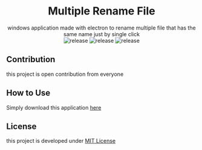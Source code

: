 <div align="center">

# Multiple Rename File
windows application made with electron to rename multiple file that has the same name just by single click  
![release](https://img.shields.io/badge/build-passing-green.svg) 
![release](https://img.shields.io/badge/coverage-90%25-green.svg) 
![release](https://img.shields.io/badge/version-0.2.0-orange.svg) 
</div>

## Contribution
this project is open contribution from everyone  

## How to Use
Simply download this application <a href="https://drive.google.com/file/d/1dYcG1FuDvfuw0LUHyWTgIyTKpk4kZjln/view?usp=sharing">here</a>
  
## License
this project is developed under [MIT License](https://github.com/dhanyn10/minikuna/blob/master/LICENSE)